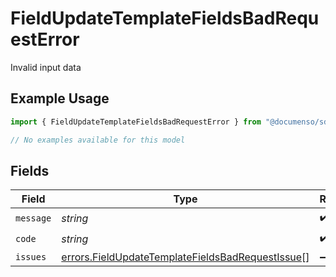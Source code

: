 # FieldUpdateTemplateFieldsBadRequestError

Invalid input data

## Example Usage

```typescript
import { FieldUpdateTemplateFieldsBadRequestError } from "@documenso/sdk-typescript/models/errors";

// No examples available for this model
```

## Fields

| Field                                                                                                                | Type                                                                                                                 | Required                                                                                                             | Description                                                                                                          |
| -------------------------------------------------------------------------------------------------------------------- | -------------------------------------------------------------------------------------------------------------------- | -------------------------------------------------------------------------------------------------------------------- | -------------------------------------------------------------------------------------------------------------------- |
| `message`                                                                                                            | *string*                                                                                                             | :heavy_check_mark:                                                                                                   | N/A                                                                                                                  |
| `code`                                                                                                               | *string*                                                                                                             | :heavy_check_mark:                                                                                                   | N/A                                                                                                                  |
| `issues`                                                                                                             | [errors.FieldUpdateTemplateFieldsBadRequestIssue](../../models/errors/fieldupdatetemplatefieldsbadrequestissue.md)[] | :heavy_minus_sign:                                                                                                   | N/A                                                                                                                  |